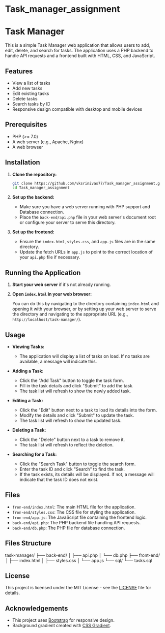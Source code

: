 # Task_manager_assignment
# Task Manager

This is a simple Task Manager web application that allows users to add, edit, delete, and search for tasks. The application uses a PHP backend to handle API requests and a frontend built with HTML, CSS, and JavaScript.

## Features

- View a list of tasks
- Add new tasks
- Edit existing tasks
- Delete tasks
- Search tasks by ID
- Responsive design compatible with desktop and mobile devices

## Prerequisites

- PHP (>= 7.0)
- A web server (e.g., Apache, Nginx)
- A web browser

## Installation

1. **Clone the repository:**

    ```sh
    git clone https://github.com/vksrinivas77/Task_manager_assignment.git
    cd Task_manager_assignment
    ```

2. **Set up the backend:**

    - Make sure you have a web server running with PHP support and Database connection.
    - Place the `back-end/api.php` file in your web server's document root or configure your server to serve this directory.

3. **Set up the frontend:**

    - Ensure the `index.html`, `styles.css`, and `app.js` files are in the same directory.
    - Update the fetch URLs in `app.js` to point to the correct location of your `api.php` file if necessary.

## Running the Application

1. **Start your web server** if it's not already running.

2. **Open `index.html` in your web browser:**

    You can do this by navigating to the directory containing `index.html` and opening it with your browser, or by setting up your web server to serve the directory and navigating to the appropriate URL (e.g., `http://localhost/task-manager/`).

## Usage

- **Viewing Tasks:**
  - The application will display a list of tasks on load. If no tasks are available, a message will indicate this.

- **Adding a Task:**
  - Click the "Add Task" button to toggle the task form.
  - Fill in the task details and click "Submit" to add the task.
  - The task list will refresh to show the newly added task.

- **Editing a Task:**
  - Click the "Edit" button next to a task to load its details into the form.
  - Modify the details and click "Submit" to update the task.
  - The task list will refresh to show the updated task.

- **Deleting a Task:**
  - Click the "Delete" button next to a task to remove it.
  - The task list will refresh to reflect the deletion.

- **Searching for a Task:**
  - Click the "Search Task" button to toggle the search form.
  - Enter the task ID and click "Search" to find the task.
  - If the task exists, its details will be displayed. If not, a message will indicate that the task ID does not exist.

## Files

- `fron-end/index.html`: The main HTML file for the application.
- `fron-end/styles.css`: The CSS file for styling the application.
- `fron-end/app.js`: The JavaScript file containing the frontend logic.
- `back-end/api.php`: The PHP backend file handling API requests.
- `back-end/db.php`: The PHP file for database connection.

## Files Structure
task-manager/
├── back-end/
│   ├── api.php
│   └── db.php
├── front-end/
│   ├── index.html
│   ├── styles.css
│   └── app.js
└── sql/
    └── tasks.sql

## License

This project is licensed under the MIT License - see the [LICENSE](LICENSE) file for details.

## Acknowledgements

- This project uses [Bootstrap](https://getbootstrap.com/) for responsive design.
- Background gradient created with [CSS Gradient](https://cssgradient.io/).


